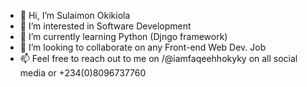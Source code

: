- 👋 Hi, I’m Sulaimon Okikiola
- 👀 I’m interested in Software Development
- 🌱 I’m currently learning Python (Djngo framework)
- 💞️ I’m looking to collaborate on any Front-end Web Dev. Job
- 📫 Feel free to reach out to me on /@iamfaqeehhokyky on all social media or +234(0)8096737760

<!---
iamfaqeehhokyky/iamfaqeehhokyky is a ✨ special ✨ repository because its `README.md` (this file) appears on your GitHub profile.
You can click the Preview link to take a look at your changes.
--->
